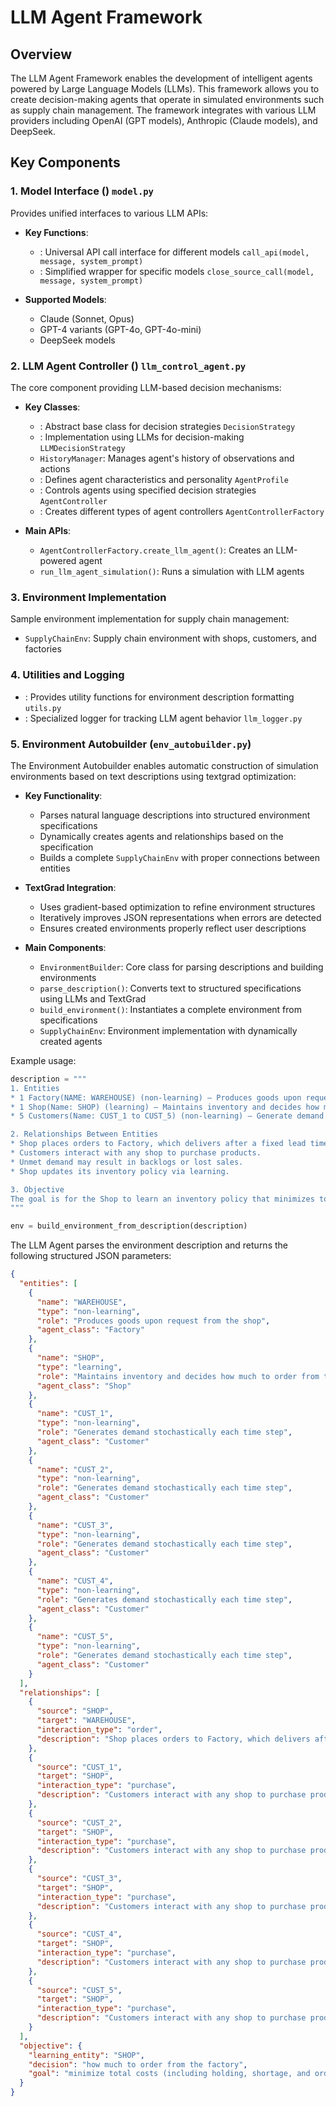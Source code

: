 # LLM Agent Framework

## Overview

The LLM Agent Framework enables the development of intelligent agents powered by Large Language Models (LLMs). This
framework allows you to create decision-making agents that operate in simulated environments such as supply chain
management. The framework integrates with various LLM providers including OpenAI (GPT models), Anthropic (Claude
models), and DeepSeek.

## Key Components

### 1. Model Interface () `model.py`

Provides unified interfaces to various LLM APIs:

- **Key Functions**:
    - : Universal API call interface for different models `call_api(model, message, system_prompt)`
    - : Simplified wrapper for specific models `close_source_call(model, message, system_prompt)`

- **Supported Models**:
    - Claude (Sonnet, Opus)
    - GPT-4 variants (GPT-4o, GPT-4o-mini)
    - DeepSeek models

### 2. LLM Agent Controller () `llm_control_agent.py`

The core component providing LLM-based decision mechanisms:

- **Key Classes**:
    - : Abstract base class for decision strategies `DecisionStrategy`
    - : Implementation using LLMs for decision-making `LLMDecisionStrategy`
    - `HistoryManager`: Manages agent's history of observations and actions
    - : Defines agent characteristics and personality `AgentProfile`
    - : Controls agents using specified decision strategies `AgentController`
    - : Creates different types of agent controllers `AgentControllerFactory`

- **Main APIs**:
    - `AgentControllerFactory.create_llm_agent()`: Creates an LLM-powered agent
    - `run_llm_agent_simulation()`: Runs a simulation with LLM agents

### 3. Environment Implementation

Sample environment implementation for supply chain management:

- `SupplyChainEnv`: Supply chain environment with shops, customers, and factories

### 4. Utilities and Logging

- : Provides utility functions for environment description formatting `utils.py`
- : Specialized logger for tracking LLM agent behavior `llm_logger.py`

### 5. Environment Autobuilder (`env_autobuilder.py`)

The Environment Autobuilder enables automatic construction of simulation environments based on text descriptions using textgrad optimization:

- **Key Functionality**:
  - Parses natural language descriptions into structured environment specifications
  - Dynamically creates agents and relationships based on the specification
  - Builds a complete `SupplyChainEnv` with proper connections between entities

- **TextGrad Integration**:
  - Uses gradient-based optimization to refine environment structures
  - Iteratively improves JSON representations when errors are detected
  - Ensures created environments properly reflect user descriptions

- **Main Components**:
  - `EnvironmentBuilder`: Core class for parsing descriptions and building environments
  - `parse_description()`: Converts text to structured specifications using LLMs and TextGrad
  - `build_environment()`: Instantiates a complete environment from specifications
  - `SupplyChainEnv`: Environment implementation with dynamically created agents

Example usage:
```python
description = """
1. Entities
* 1 Factory(NAME: WAREHOUSE) (non-learning) – Produces goods upon request from the shop.
* 1 Shop(Name: SHOP) (learning) – Maintains inventory and decides how much to order from the factory.
* 5 Customers(Name: CUST_1 to CUST_5) (non-learning) – Generate demand stochastically each time step.

2. Relationships Between Entities
* Shop places orders to Factory, which delivers after a fixed lead time.
* Customers interact with any shop to purchase products.
* Unmet demand may result in backlogs or lost sales.
* Shop updates its inventory policy via learning.

3. Objective
The goal is for the Shop to learn an inventory policy that minimizes total costs (including holding, shortage, and ordering costs) while meeting stochastic customer demand efficiently.
"""

env = build_environment_from_description(description)
```

The LLM Agent parses the environment description and returns the following structured JSON parameters:
```json
{
  "entities": [
    {
      "name": "WAREHOUSE",
      "type": "non-learning",
      "role": "Produces goods upon request from the shop",
      "agent_class": "Factory"
    },
    {
      "name": "SHOP",
      "type": "learning",
      "role": "Maintains inventory and decides how much to order from the factory",
      "agent_class": "Shop"
    },
    {
      "name": "CUST_1",
      "type": "non-learning",
      "role": "Generates demand stochastically each time step",
      "agent_class": "Customer"
    },
    {
      "name": "CUST_2",
      "type": "non-learning",
      "role": "Generates demand stochastically each time step",
      "agent_class": "Customer"
    },
    {
      "name": "CUST_3",
      "type": "non-learning",
      "role": "Generates demand stochastically each time step",
      "agent_class": "Customer"
    },
    {
      "name": "CUST_4",
      "type": "non-learning",
      "role": "Generates demand stochastically each time step",
      "agent_class": "Customer"
    },
    {
      "name": "CUST_5",
      "type": "non-learning",
      "role": "Generates demand stochastically each time step",
      "agent_class": "Customer"
    }
  ],
  "relationships": [
    {
      "source": "SHOP",
      "target": "WAREHOUSE",
      "interaction_type": "order",
      "description": "Shop places orders to Factory, which delivers after a fixed lead time"
    },
    {
      "source": "CUST_1",
      "target": "SHOP",
      "interaction_type": "purchase",
      "description": "Customers interact with any shop to purchase products"
    },
    {
      "source": "CUST_2",
      "target": "SHOP",
      "interaction_type": "purchase",
      "description": "Customers interact with any shop to purchase products"
    },
    {
      "source": "CUST_3",
      "target": "SHOP",
      "interaction_type": "purchase",
      "description": "Customers interact with any shop to purchase products"
    },
    {
      "source": "CUST_4",
      "target": "SHOP",
      "interaction_type": "purchase",
      "description": "Customers interact with any shop to purchase products"
    },
    {
      "source": "CUST_5",
      "target": "SHOP",
      "interaction_type": "purchase",
      "description": "Customers interact with any shop to purchase products"
    }
  ],
  "objective": {
    "learning_entity": "SHOP",
    "decision": "how much to order from the factory",
    "goal": "minimize total costs (including holding, shortage, and ordering costs) while meeting stochastic customer demand efficiently"
  }
}
```